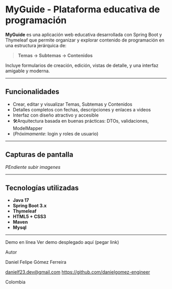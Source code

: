 #  MyGuide - Plataforma educativa de programación

**MyGuide** es una aplicación web educativa desarrollada con Spring Boot y Thymeleaf que permite organizar y explorar contenido de programación en una estructura jerárquica de:

> **Temas → Subtemas → Contenidos**

Incluye formularios de creación, edición, vistas de detalle, y una interfaz amigable y moderna.

---

##  Funcionalidades

- Crear, editar y visualizar Temas, Subtemas y Contenidos
- Detalles completos con fechas, descripciones y enlaces a videos
- Interfaz con diseño atractivo y accesible
- 🛠Arquitectura basada en buenas prácticas: DTOs, validaciones, ModelMapper
- (*Próximamente*: login y roles de usuario)

---

## Capturas de pantalla

_PEndiente subir imagenes_

---

## Tecnologías utilizadas

- **Java 17**
- **Spring Boot 3.x**
- **Thymeleaf**
- **HTML5 + CSS3**
- **Maven**
-  **Mysql**

---

Demo en línea
Ver demo desplegado aquí
(pegar link)

Autor

Daniel Felipe Gómez Ferreira

danielf23.dev@gmail.com
https://github.com/danielgomez-engineer

Colombia